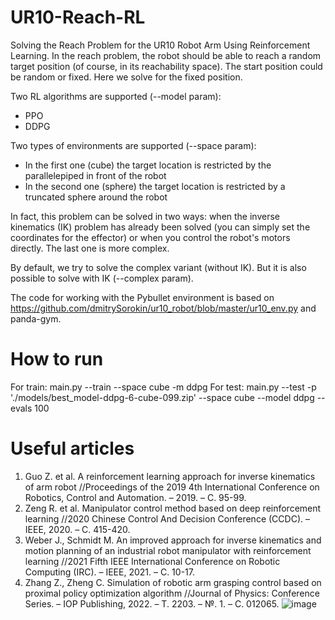 # UR10-Reach-RL
Solving the Reach Problem for the UR10 Robot Arm Using Reinforcement Learning. In the reach problem, the robot should be able to
reach a random target position (of course, in its reachability space). The start position could be random or fixed. Here we solve for the fixed position.

Two RL algorithms are supported (--model param): 
* PPO
* DDPG
  
Two types of environments are supported (--space param): 
* In the first one (cube) the target location is restricted by the parallelepiped in front of the robot
* In the second one (sphere) the target location is restricted by a truncated sphere around the robot

In fact, this problem can be solved in two ways: when the inverse kinematics (IK) problem has already been solved (you can simply set the coordinates for the effector) or when you control the robot's motors directly. The last one is more complex.

By default, we try to solve the complex variant (without IK). But it is also possible to solve with IK (--complex param).

The code for working with the Pybullet environment is based on https://github.com/dmitrySorokin/ur10_robot/blob/master/ur10_env.py and panda-gym.

# How to run

For train: main.py --train --space cube -m ddpg
For test: main.py --test -p './models/best_model-ddpg-6-cube-099.zip' --space cube --model ddpg --evals 100


# Useful articles
1.	Guo Z. et al. A reinforcement learning approach for inverse kinematics of arm robot //Proceedings of the 2019 4th International Conference on Robotics, Control and Automation. – 2019. – С. 95-99.
2.	Zeng R. et al. Manipulator control method based on deep reinforcement learning //2020 Chinese Control And Decision Conference (CCDC). – IEEE, 2020. – С. 415-420.
3.	Weber J., Schmidt M. An improved approach for inverse kinematics and motion planning of an industrial robot manipulator with reinforcement learning //2021 Fifth IEEE International Conference on Robotic Computing (IRC). – IEEE, 2021. – С. 10-17.
4.	Zhang Z., Zheng C. Simulation of robotic arm grasping control based on proximal policy optimization algorithm //Journal of Physics: Conference Series. – IOP Publishing, 2022. – Т. 2203. – №. 1. – С. 012065.
![image](https://github.com/rudimiv/UR10-Reach-RL/assets/11364433/45e3010d-9cb7-4784-9058-36a62380c2fc)
